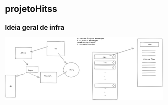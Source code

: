 # projetoHitss

## Ideia geral de infra

![Rascunho Infra](https://github.com/LeoAntunesBrombilla/projetoHitss/blob/master/infra.png)
